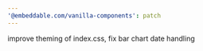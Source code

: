 ```yaml
---
'@embeddable.com/vanilla-components': patch
---
```


improve theming of index.css, fix bar chart date handling
